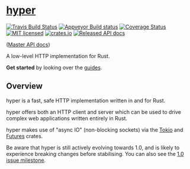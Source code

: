 # [hyper](https://hyper.rs)

[![Travis Build Status](https://travis-ci.org/hyperium/hyper.svg?branch=master)](https://travis-ci.org/hyperium/hyper)
[![Appveyor Build status](https://ci.appveyor.com/api/projects/status/tb0n55fjs5tohdfo/branch/master?svg=true)](https://ci.appveyor.com/project/seanmonstar/hyper)
[![Coverage Status](https://coveralls.io/repos/hyperium/hyper/badge.svg?branch=master)](https://coveralls.io/r/hyperium/hyper?branch=master)
[![MIT licensed](https://img.shields.io/badge/license-MIT-blue.svg)](./LICENSE)
[![crates.io](http://meritbadge.herokuapp.com/hyper)](https://crates.io/crates/hyper)
[![Released API docs](https://docs.rs/hyper/badge.svg)](http://docs.rs/hyper)

([Master API docs](http://hyperium.github.io/hyper/master))

A low-level HTTP implementation for Rust.

**Get started** by looking over the [guides](https://hyper.rs/guides).

## Overview

hyper is a fast, safe HTTP implementation written in and for Rust.

hyper offers both an HTTP client and server which can be used to drive
complex web applications written entirely in Rust.

hyper makes use of "async IO" (non-blocking sockets) via the
[Tokio](https://tokio.rs) and [Futures](https://docs.rs/futures) crates.

Be aware that hyper is still actively evolving towards 1.0, and is likely
to experience breaking changes before stabilising. You can also see the
[1.0 issue milestone](https://github.com/hyperium/hyper/milestone/1).
